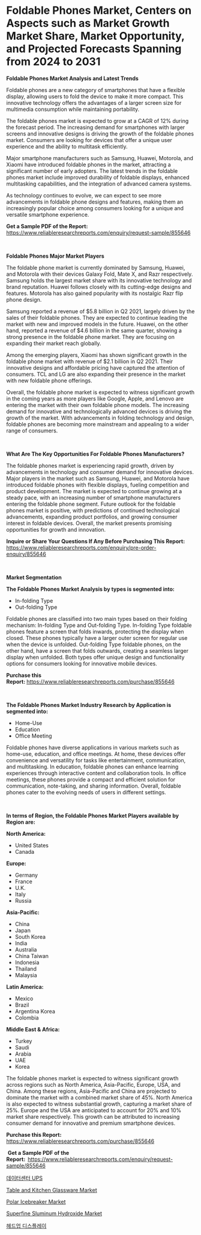 <p><h1>Foldable Phones Market, Centers on Aspects such as Market Growth Market Share, Market Opportunity, and Projected Forecasts Spanning from 2024 to 2031</h1></p><p><strong>Foldable Phones Market Analysis and Latest Trends</strong></p>
<p><p>Foldable phones are a new category of smartphones that have a flexible display, allowing users to fold the device to make it more compact. This innovative technology offers the advantages of a larger screen size for multimedia consumption while maintaining portability.</p><p>The foldable phones market is expected to grow at a CAGR of 12% during the forecast period. The increasing demand for smartphones with larger screens and innovative designs is driving the growth of the foldable phones market. Consumers are looking for devices that offer a unique user experience and the ability to multitask efficiently.</p><p>Major smartphone manufacturers such as Samsung, Huawei, Motorola, and Xiaomi have introduced foldable phones in the market, attracting a significant number of early adopters. The latest trends in the foldable phones market include improved durability of foldable displays, enhanced multitasking capabilities, and the integration of advanced camera systems.</p><p>As technology continues to evolve, we can expect to see more advancements in foldable phone designs and features, making them an increasingly popular choice among consumers looking for a unique and versatile smartphone experience.</p></p>
<p><strong>Get a Sample PDF of the Report:&nbsp;</strong> <a href="https://www.reliableresearchreports.com/enquiry/request-sample/855646">https://www.reliableresearchreports.com/enquiry/request-sample/855646</a></p>
<p>&nbsp;</p>
<p><strong>Foldable Phones Major Market Players</strong></p>
<p><p>The foldable phone market is currently dominated by Samsung, Huawei, and Motorola with their devices Galaxy Fold, Mate X, and Razr respectively. Samsung holds the largest market share with its innovative technology and brand reputation. Huawei follows closely with its cutting-edge designs and features. Motorola has also gained popularity with its nostalgic Razr flip phone design.</p><p>Samsung reported a revenue of $5.8 billion in Q2 2021, largely driven by the sales of their foldable phones. They are expected to continue leading the market with new and improved models in the future. Huawei, on the other hand, reported a revenue of $4.6 billion in the same quarter, showing a strong presence in the foldable phone market. They are focusing on expanding their market reach globally.</p><p>Among the emerging players, Xiaomi has shown significant growth in the foldable phone market with revenue of $2.1 billion in Q2 2021. Their innovative designs and affordable pricing have captured the attention of consumers. TCL and LG are also expanding their presence in the market with new foldable phone offerings.</p><p>Overall, the foldable phone market is expected to witness significant growth in the coming years as more players like Google, Apple, and Lenovo are entering the market with their own foldable phone models. The increasing demand for innovative and technologically advanced devices is driving the growth of the market. With advancements in folding technology and design, foldable phones are becoming more mainstream and appealing to a wider range of consumers.</p></p>
<p>&nbsp;</p>
<p><strong>What Are The Key Opportunities For Foldable Phones Manufacturers?</strong></p>
<p><p>The foldable phones market is experiencing rapid growth, driven by advancements in technology and consumer demand for innovative devices. Major players in the market such as Samsung, Huawei, and Motorola have introduced foldable phones with flexible displays, fueling competition and product development. The market is expected to continue growing at a steady pace, with an increasing number of smartphone manufacturers entering the foldable phone segment. Future outlook for the foldable phones market is positive, with predictions of continued technological advancements, expanding product portfolios, and growing consumer interest in foldable devices. Overall, the market presents promising opportunities for growth and innovation.</p></p>
<p><strong>Inquire or Share Your Questions If Any Before Purchasing This Report:</strong> <a href="https://www.reliableresearchreports.com/enquiry/pre-order-enquiry/855646">https://www.reliableresearchreports.com/enquiry/pre-order-enquiry/855646</a></p>
<p>&nbsp;</p>
<p><strong>Market Segmentation</strong></p>
<p><strong>The Foldable Phones Market Analysis by types is segmented into:</strong></p>
<p><ul><li>In-folding Type</li><li>Out-folding Type</li></ul></p>
<p><p>Foldable phones are classified into two main types based on their folding mechanism: In-folding Type and Out-folding Type. In-folding Type foldable phones feature a screen that folds inwards, protecting the display when closed. These phones typically have a larger outer screen for regular use when the device is unfolded. Out-folding Type foldable phones, on the other hand, have a screen that folds outwards, creating a seamless larger display when unfolded. Both types offer unique design and functionality options for consumers looking for innovative mobile devices.</p></p>
<p><strong>Purchase this Report:&nbsp;</strong><a href="https://www.reliableresearchreports.com/purchase/855646">https://www.reliableresearchreports.com/purchase/855646</a></p>
<p>&nbsp;</p>
<p><strong>The Foldable Phones Market Industry Research by Application is segmented into:</strong></p>
<p><ul><li>Home-Use</li><li>Education</li><li>Office Meeting</li></ul></p>
<p><p>Foldable phones have diverse applications in various markets such as home-use, education, and office meetings. At home, these devices offer convenience and versatility for tasks like entertainment, communication, and multitasking. In education, foldable phones can enhance learning experiences through interactive content and collaboration tools. In office meetings, these phones provide a compact and efficient solution for communication, note-taking, and sharing information. Overall, foldable phones cater to the evolving needs of users in different settings.</p></p>
<p>&nbsp;</p>
<p><strong>In terms of Region, the Foldable Phones Market Players available by Region are:</strong></p>
<p>
    <p> <strong> North America: </strong>
        <ul>
            <li>United States</li>
            <li>Canada</li>
        </ul>
        </p> 
    <p> <strong> Europe: </strong>
        <ul>
            <li>Germany</li>
            <li>France</li>
            <li>U.K.</li>
            <li>Italy</li>
            <li>Russia</li>
        </ul>
        </p> 
    <p> <strong> Asia-Pacific: </strong>
        <ul>
            <li>China</li>
            <li>Japan</li>
            <li>South Korea</li>
            <li>India</li>
            <li>Australia</li>
            <li>China Taiwan</li>
            <li>Indonesia</li>
            <li>Thailand</li>
            <li>Malaysia</li>
        </ul>
        </p> 
    <p> <strong> Latin America: </strong>
        <ul>
            <li>Mexico</li>
            <li>Brazil</li>
            <li>Argentina Korea</li>
            <li>Colombia</li>
        </ul>
        </p> 
    <p> <strong> Middle East & Africa: </strong>
        <ul>
            <li>Turkey</li>
            <li>Saudi</li>
            <li>Arabia</li>
            <li>UAE</li>
            <li>Korea</li>
        </ul>
    </p>
    </p>
<p><p>The foldable phones market is expected to witness significant growth across regions such as North America, Asia-Pacific, Europe, USA, and China. Among these regions, Asia-Pacific and China are projected to dominate the market with a combined market share of 45%. North America is also expected to witness substantial growth, capturing a market share of 25%. Europe and the USA are anticipated to account for 20% and 10% market share respectively. This growth can be attributed to increasing consumer demand for innovative and premium smartphone devices.</p></p>
<p><strong>Purchase this Report: </strong><a href="https://www.reliableresearchreports.com/purchase/855646">https://www.reliableresearchreports.com/purchase/855646</a></p>
<p>&nbsp;<strong>Get a Sample PDF of the Report:&nbsp;&nbsp;</strong><a href="https://www.reliableresearchreports.com/enquiry/request-sample/855646">https://www.reliableresearchreports.com/enquiry/request-sample/855646</a></p>
<p><strong></strong></p>
<p><p><a href="https://medium.com/@simeonbode1/%EB%8D%B0%EC%9D%B4%ED%84%B0-%EC%84%BC%ED%84%B0-ups-%EC%8B%9C%EC%9E%A5-%EA%B7%9C%EB%AA%A8-%EC%8B%9C%EC%9E%A5-%EC%A0%84%EB%A7%9D-%EB%B0%8F-%EC%8B%9C%EC%9E%A5-%EC%98%88%EC%B8%A1-2024%EB%85%84%EB%B6%80%ED%84%B0-2031%EB%85%84%EA%B9%8C%EC%A7%80-7257ffd3eac7">데이터센터 UPS</a></p><p><a href="https://www.linkedin.com/pulse/table-kitchen-glassware-market-size-focuses-dynamics-in-depth-zimtc?trackingId=aX%2F8m2Y%2B4q7erjBFUa%2FZzQ%3D%3D">Table and Kitchen Glassware Market</a></p><p><a href="https://issuu.com/reportprime-2/docs/polar-icebreaker-market-size-2030.pptx">Polar Icebreaker Market</a></p><p><a href="https://www.linkedin.com/pulse/superfine-sluminum-hydroxide-market-size-share-amp-trends-uqs5c?trackingId=wybZhsw5PUJchAoi%2FICAGQ%3D%3D">Superfine Sluminum Hydroxide Market</a></p><p><a href="https://github.com/iansanftyord09878/Market-Research-Report-List-1/blob/main/94367668618.md">헤드업 디스플레이</a></p></p>